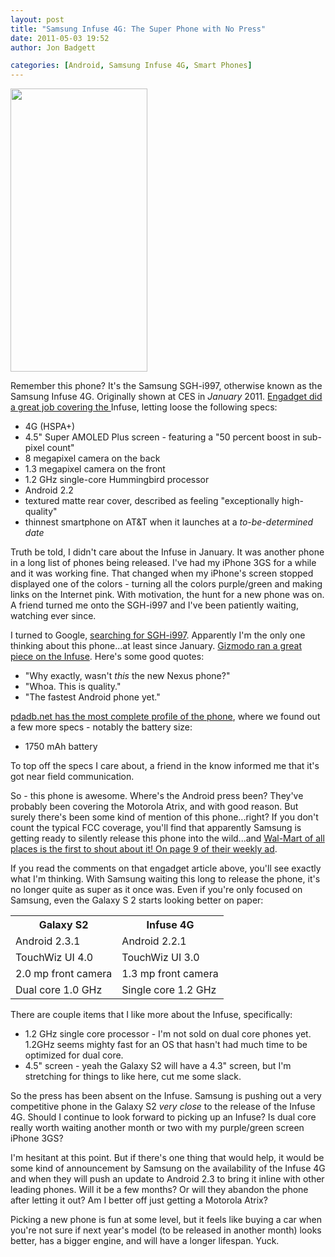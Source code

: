 ```yaml
---
layout: post
title: "Samsung Infuse 4G: The Super Phone with No Press"
date: 2011-05-03 19:52
author: Jon Badgett

categories: [Android, Samsung Infuse 4G, Smart Phones]
---
```

<img class="aligncenter size-full wp-image-217" title="SamsungInfuse4G" src="http://www.jonthenerd.com/wp-content/uploads/2011/05/samsung_galaxy_s_infuse_4g.jpg" alt="" width="219" height="453" />

Remember this phone? It's the Samsung SGH-i997, otherwise known as the Samsung Infuse 4G. Originally shown at CES in <em>January</em> 2011. <a href="http://www.engadget.com/2011/01/05/samsung-infuse-4g-announced-for-atandt-4-5-inch-super-amoled-plus/">Engadget did a great job covering the </a>Infuse, letting loose the following specs:
<ul>
	<li>4G (HSPA+)</li>
	<li>4.5" Super AMOLED Plus screen - featuring a "50 percent boost in sub-pixel count"</li>
	<li>8 megapixel camera on the back</li>
	<li>1.3 megapixel camera on the front</li>
	<li>1.2 GHz single-core Hummingbird processor</li>
	<li>Android 2.2</li>
	<li>textured matte rear cover, described as feeling "exceptionally high-quality"</li>
	<li>thinnest smartphone on AT&amp;T when it launches at a <em>to-be-determined date</em></li>
</ul>
Truth be told, I didn't care about the Infuse in January. It was another phone in a long list of phones being released. I've had my iPhone 3GS for a while and it was working fine. That changed when my iPhone's screen stopped displayed one of the colors - turning all the colors purple/green and making links on the Internet pink. With motivation, the hunt for a new phone was on. A friend turned me onto the SGH-i997 and I've been patiently waiting, watching ever since.

I turned to Google, <a href="http://www.google.com/search?q=Samsung+SGH-i997">searching for SGH-i997</a>. Apparently I'm the only one thinking about this phone...at least since January. <a href="http://gizmodo.com/#!5725053/samsungs-sgh+i997-uh-why-wasnt-this-awesome-phone-the-new-nexus">Gizmodo ran a great piece on the Infuse</a>. Here's some good quotes:
<ul>
	<li>"Why exactly, wasn't <em>this</em> the new Nexus phone?"</li>
	<li>"Whoa. This is quality."</li>
	<li>"The fastest Android phone yet."</li>
</ul>
<a href="http://pdadb.net/index.php?m=specs&amp;id=2709&amp;view=1&amp;c=samsung_sgh-i997_galaxy_s_infuse_4g">pdadb.net has the most complete profile of the phone</a>, where we found out a few more specs - notably the battery size:
<ul>
	<li>1750 mAh battery</li>
</ul>
To top off the specs I care about, a friend in the know informed me that it's got near field communication.

So - this phone is awesome. Where's the Android press been? They've probably been covering the Motorola Atrix, and with good reason. But surely there's been some kind of mention of this phone...right? If you don't count the typical FCC coverage, you'll find that apparently Samsung is getting ready to silently release this phone into the wild...and <a href="http://www.engadget.com/2011/04/22/walmart-to-sell-samsung-infuse-4g-in-may-for-178-88/">Wal-Mart of all places is the first to shout about it! On page 9 of their weekly ad</a>.

If you read the comments on that engadget article above, you'll see exactly what I'm thinking. With Samsung waiting this long to release the phone, it's no longer quite as super as it once was. Even if you're only focused on Samsung, even the Galaxy S 2 starts looking better on paper:
<table>
<tbody>
<tr>
<th>Galaxy S2</th>
<th>Infuse 4G</th>
</tr>
<tr>
<td>Android 2.3.1</td>
<td>Android 2.2.1</td>
</tr>
<tr>
<td>TouchWiz UI 4.0</td>
<td>TouchWiz UI 3.0</td>
</tr>
<tr>
<td>2.0 mp front camera</td>
<td>1.3 mp front camera</td>
</tr>
<tr>
<td>Dual core 1.0 GHz</td>
<td>Single core 1.2 GHz</td>
</tr>
</tbody>
</table>
There are couple items that I like more about the Infuse, specifically:
<ul>
	<li>1.2 GHz single core processor - I'm not sold on dual core phones yet. 1.2GHz seems mighty fast for an OS that hasn't had much time to be optimized for dual core.</li>
	<li>4.5" screen - yeah the Galaxy S2 will have a 4.3" screen, but I'm stretching for things to like here, cut me some slack.</li>
</ul>
So the press has been absent on the Infuse. Samsung is pushing out a very competitive phone in the Galaxy S2 <em>very close</em> to the release of the Infuse 4G. Should I continue to look forward to picking up an Infuse? Is dual core really worth waiting another month or two with my purple/green screen iPhone 3GS?

I'm hesitant at this point. But if there's one thing that would help, it would be some kind of announcement by Samsung on the availability of the Infuse 4G and when they will push an update to Android 2.3 to bring it inline with other leading phones. Will it be a few months? Or will they abandon the phone after letting it out? Am I better off just getting a Motorola Atrix?

Picking a new phone is fun at some level, but it feels like buying a car when you're not sure if next year's model (to be released in another month) looks better, has a bigger engine, and will have a longer lifespan. Yuck.
